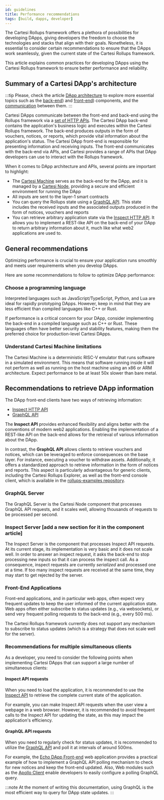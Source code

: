 ```yaml
---
id: guidelines
title: Performance recommendations
tags: [build, dapps, developer]
---
```


The Cartesi Rollups framework offers a plethora of possibilities for developing DApps, giving developers the freedom to choose the technologies and stacks that align with their goals. Nonetheless, it is essential to consider certain recommendations to ensure that the DApps work seamlessly, given the current state of the Cartesi Rollups framework.

This article explains common practices for developing DApps using the Cartesi Rollups framework to ensure better performance and reliability.

## Summary of a Cartesi DApp's architecture

:::tip
Please, check the article [DApp architecture](../dapp-architecture.md) to explore more essential topics such as the [back-end](../dapp-architecture.md#back-end)) and [front-end](../dapp-architecture.md#front-end)) components, and the [communication](../dapp-architecture.md#communication) between them.
:::

Cartesi DApps communicate between the front-end and back-end using the Rollups framework via a [set of HTTP APIs](..//http-api.md). The Cartesi DApp back-end contains the application's business logic and executes within the Cartesi Rollups framework. The back-end produces outputs in the form of vouchers, notices, or reports, which provide vital information about the application's status. The Cartesi DApp front-end is responsible for presenting information and receiving inputs. The front-end communicates with the back-end via APIs, and Cartesi provides a range of APIs that DApp developers can use to interact with the Rollups framework.

When it comes to DApp architecture and APIs, several points are important to highlight:

* The [Cartesi Machine](/machine/intro) serves as the back-end for the DApp, and it is managed by a [Cartesi Node](../components.md#cartesi-nodes), providing a secure and efficient environment for running the DApp
* All inputs are sent to the layer-1 smart contracts
* You can query the Rollups state using a [GraphQL API](../api/graphql/basics.md). This state includes the received inputs and the associated outputs produced in the form of notices, vouchers and reports
* You can retrieve arbitrary application state via the [Inspect HTTP API](../api/inspect/inspect.api.mdx). It allows you to implement a REST-like API on the back-end of your DApp to return arbitrary information about it, much like what web2 applications are used to.


## General recommendations

Optimizing performance is crucial to ensure your application runs smoothly and meets user requirements when you develop DApps.

Here are some recommendations to follow to optimize DApp performance:

### Choose a programming language

Interpreted languages such as JavaScript/TypeScript, Python, and Lua are ideal for rapidly prototyping DApps. However, keep in mind that they are less efficient than compiled languages like C++ or Rust.

If performance is a critical concern for your DApp, consider implementing the back-end in a compiled language such as C++ or Rust. These languages often have better security and stability features, making them the preferred choice for production-level Cartesi DApps.

### Understand Cartesi Machine limitations

The Cartesi Machine is a deterministic RISC-V emulator that runs software in a simulated environment. This means that software running inside it will not perform as well as running on the host machine using an x86 or ARM architecture. Expect performance to be at least 50x slower than bare metal.


## Recommendations to retrieve DApp information

The DApp front-end clients have two ways of retrieving information:
* [Inspect HTTP API](../api/inspect/inspect.api.mdx)
* [GraphQL API](../api/graphql/basics.md)

The **Inspect API** provides enhanced flexibility and aligns better with the conventions of modern web2 applications. Enabling the implementation of a REST-like API on the back-end allows for the retrieval of various information about the DApp.

In contrast, the **GraphQL API** allows clients to retrieve vouchers and notices, which can be leveraged to enforce consequences on the base layer. For instance, executing a voucher to withdraw assets. Additionally, it offers a standardized approach to retrieve information in the form of notices and reports. This aspect is particularly advantageous for generic clients, including the Cartesi Rollups Explorer, as well as the front-end console client, which is available in the [rollups-examples repository](https://github.com/cartesi/rollups-examples).

### GraphQL Server

The GraphQL Server is the Cartesi Node component that processes GraphQL API requests, and it scales well, allowing thousands of requests to be processed per second.

### Inspect Server [add a new section for it in the component article]

The Inspect Server is the component that processes Inspect API requests. At its current stage, its implementation is very basic and it does not scale well. In order to answer an inspect request, it asks the back-end to stop processing new inputs so that it can process the inspect call. As a consequence, inspect requests are currently _serialized_ and processed one at a time. If too many inspect requests are received at the same time, they may start to get rejected by the server.

### Front-End Applications

Front-end applications, and in particular web apps, often expect very frequent updates to keep the user informed of the current application state. Web apps often either subscribe to status updates (e.g., via websockets), or send very frequent polling requests to the back-end (e.g., every 500 ms).

The Cartesi Rollups framework currently does not support any mechanism to subscribe to status updates (which is a strategy that does not scale well for the server).

### Recommendations for multiple simultaneous clients

As a developer, you need to consider the following points when implementing Cartesi DApps that can support a large number of simultaneous clients:

#### Inspect API requests

When you need to load the application, it is recommended to use the [Inspect API](../api/inspect/inspect.api.mdx) to retrieve the complete current state of the application.

For example, you can make Inspect API requests when the user view a webpage in a web browser. However, it is recommended to avoid frequent calls to the Inspect API for updating the state, as this may impact the application's efficiency.

#### GraphQL API requests

When you need to regularly check for status updates, it is recommended to utilize the [GraphQL API](../api/graphql/basics.md) and poll it at intervals of around 500ms.

For example, the [Echo DApp Front-end](https://github.com/cartesi/rollups-examples/tree/main/frontend-echo) web application provides a practical example of how to implement a GraphQL API polling mechanism to check for new notices and keep the front-end updated. Also, Web modules such as the [Apollo Client](https://www.apollographql.com/apollo-client) enable developers to easily configure a polling GraphQL query.

:::note
At the moment of writing this documentation, using GraphQL is the most efficient way to query for DApp state updates.
:::
